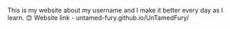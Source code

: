 This is my website about my username and I make it better every day as I learn. 😊       Website link - untamed-fury.github.io/UnTamedFury/
